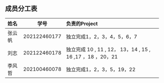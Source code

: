## 成员分工表
|姓名|学号|负责的Project|
| :-----| :----: | :---- |
|张云帆|202122460177|独立完成1，2，3，4，5，6，7|
|刘志|202122460178|独立完成 10 , 11 , 12， 13，14 , 15 , 16 ,17 ，18 ，20，21|
|李风哲|202100460078|独立完成1，2，3，5，19，22|
